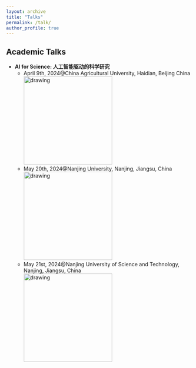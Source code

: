 ```yaml
---
layout: archive
title: "Talks"
permalink: /talk/
author_profile: true
---
```


## Academic Talks
* **AI for Science: 人工智能驱动的科学研究**
  + April 9th, 2024@China Agricultural University, Haidian, Beijing China   
  <a><img src="https://eveningdong.github.io/images/cau.jpg" alt="drawing" style="width:240px;"/></a>  
  + May 20th, 2024@Nanjing University, Nanjing, Jiangsu, China  
  <a><img src="https://eveningdong.github.io/images/nju.png" alt="drawing" style="width:240px;"/></a>  
  + May 21st, 2024@Nanjing University of Science and Technology, Nanjing, Jiangsu, China  
  <a><img src="https://eveningdong.github.io/images/nust.png" alt="drawing" style="width:240px;"/></a>
